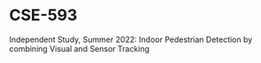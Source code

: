 # CSE-593
Independent Study, Summer 2022: Indoor Pedestrian Detection by combining Visual and Sensor Tracking
